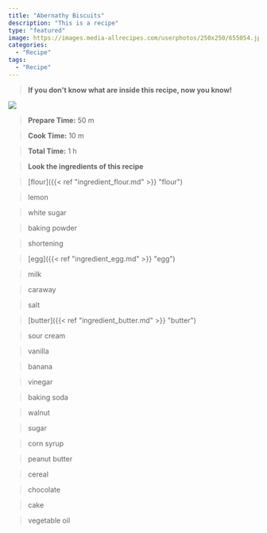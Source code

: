 ```yaml
---
title: "Abernathy Biscuits"
description: "This is a recipe"
type: "featured"
image: https://images.media-allrecipes.com/userphotos/250x250/655054.jpg
categories: 
  - "Recipe"
tags: 
  - "Recipe"
---
```



>**If you don't know what are inside this recipe, now you know!**

![](../images/Recipes-Banner.jpg)
> **Prepare Time:** 50 m


> **Cook Time:** 10 m


> **Total Time:** 1 h

> **Look the ingredients of this recipe**

> [flour]({{< ref "ingredient_flour.md" >}} "flour")

> lemon

> white sugar

> baking powder

> shortening

> [egg]({{< ref "ingredient_egg.md" >}} "egg")

> milk

> caraway

> salt

> [butter]({{< ref "ingredient_butter.md" >}} "butter")

> sour cream

> vanilla

> banana

> vinegar

> baking soda

> walnut

> sugar

> corn syrup

> peanut butter

> cereal

> chocolate

> cake

> vegetable oil

